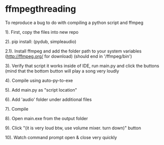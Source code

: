 # ffmpegthreading
To reproduce a bug to do with compiling a python script and ffmpeg 

1). First, copy the files into new repo

2). pip install: (pydub, simpleaudio)

2.1). Install ffmpeg and add the folder path to your system variables (http://ffmpeg.org/ for download) (should end in '/ffmpeg/bin')

3). Verify that script it works inside of IDE, run main.py and click the buttons (mind that the bottom button will play a song very loudly

4). Compile using auto-py-to-exe

5). Add main.py as "script location"

6). Add 'audio' folder under additional files

7). Compile

8). Open main.exe from the output folder

9). Click "(it is very loud btw, use volume mixer. turn down)" button

10). Watch command prompt open & close very quickly

